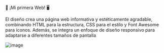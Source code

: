 🌟 ¡Mi primera Web! 🖥️



El diseño crea una página web informativa y estéticamente agradable, combinando HTML para la estructura, CSS para el estilo y Font Awesome para íconos. Además, se integra un enfoque de diseño responsivo para adaptarse a diferentes tamaños de pantalla

![image](https://github.com/Bruno-Ivan/Proyecto3/assets/126531075/07435a84-6f78-4a79-8ead-da16be9eb2cf)

